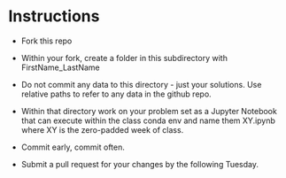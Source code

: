 # Instructions

* Fork this repo

* Within your fork, create a folder in this subdirectory with FirstName_LastName

* Do not commit any data to this directory - just your solutions. Use relative paths to refer to any data in the github repo.

* Within that directory work on your problem set as a Jupyter Notebook that can execute within the class conda env and name them XY.ipynb where XY is the zero-padded week of class. 

* Commit early, commit often.

* Submit a pull request for your changes by the following Tuesday.

